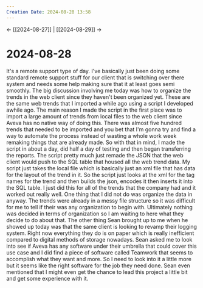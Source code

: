 ```yaml
---
Creation Date: 2024-08-28 13:58
---
```


<- [[2024-08-27]] | [[2024-08-29]]  ->

# 2024-08-28
It's a remote support type of day. I've basically just been doing some standard remote support stuff for our client that is switching over there system and needs some help making sure that it at least goes semi smoothly. The big discussion involving me today was how to organize the trends in the web client since they haven't been organized yet. These are the same web trends that I imported a while ago using a script I developed awhile ago. The main reason I made the script in the first place was to import a large amount of trends from local files to the web client since Aveva has no native way of doing this. There was almost five hundred trends that needed to be imported and you bet that I'm gonna try and find a way to automate the process instead of wasting a whole work week remaking things that are already made. So with that in mind, I made the script in about a day, did half a day of testing and then began transferring the reports. The script pretty much just remade the JSON that the web client would push to the SQL table that housed all the web trend data. My script just takes the local file which is basically just an xml file that has data for the layout of the trend in it. So the script just looks at the xml for the tag names for the trend and then builds the json, encodes it then inserts it into the SQL table. I just did this for all of the trends that the company had and it worked out really well. One thing that I did not do was organize the data in anyway. The trends were already in a messy file structure so it was difficult for me to tell if their was any organization to begin with. Ultimately nothing was decided in terms of organization so I am waiting to here what they decide to do about that. The other thing Sean brought up to me when he showed up today was that the same client is looking to revamp their logging system. Right now everything they do is on paper which is really inefficient compared to digital methods of storage nowadays. Sean asked me to look into see if Aveva has any software under their umbrella that could cover this use case and I did find a piece of software called Teamwork that seems to accomplish what they want and more. So I need to look into it a little more but it seems like the right software for the job they need done. Sean even mentioned that I might even get the chance to lead this project a little bit and get some experience with it. 
